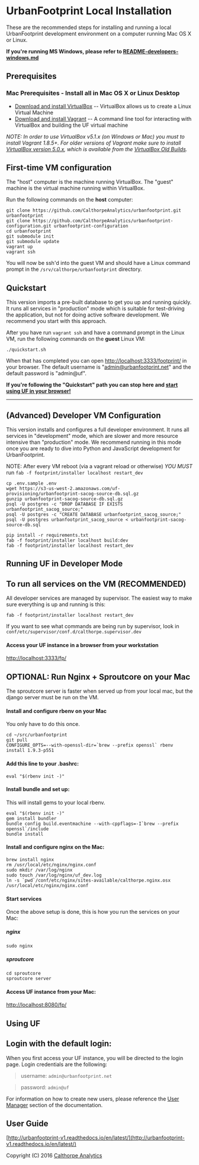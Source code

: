 # UrbanFootprint Local Installation

These are the recommended steps for installing and running a local UrbanFootprint development environment on a computer running Mac OS X or Linux.

**If you're running MS Windows, please refer to [README-developers-windows.md](README-developers-windows.md)**

## Prerequisites

### Mac Prerequisites - Install all in Mac OS X or Linux Desktop

* [Download and install VirtualBox](https://www.virtualbox.org/wiki/Downloads) -- VirtualBox allows us to create a Linux Virtual Machine
* [Download and install Vagrant](https://www.vagrantup.com/downloads.html) -- A command line tool for interacting with VirtualBox and building the UF virtual machine

*NOTE: In order to use VirtualBox v5.1.x (on Windows or Mac) you must to install Vagrant 1.8.5+. For older versions of Vagrant make sure to install [VirtualBox version 5.0.x](https://www.virtualbox.org/wiki/Download_Old_Builds_5_0), which is available from the [VirtualBox Old Builds](https://www.virtualbox.org/wiki/Download_Old_Builds).*

## First-time VM configuration

The "host" computer is the machine running VirtualBox. The "guest" machine is the virtual machine running within VirtualBox.

Run the following commands on the **host** computer:

    git clone https://github.com/CalthorpeAnalytics/urbanfootprint.git urbanfootprint
    git clone https://github.com/CalthorpeAnalytics/urbanfootprint-configuration.git urbanfootprint-configuration
    cd urbanfootprint
    git submodule init
    git submodule update
    vagrant up
    vagrant ssh

You will now be ssh'd into the guest VM and should have a Linux command prompt in the `/srv/calthorpe/urbanfootprint` directory.

## Quickstart

This version imports a pre-built database to get you up and running quickly. It runs all services in "production"
mode which is suitable for test-driving the application, but not for doing active software development. We recommend
you start with this approach.

After you have run `vagrant ssh` and have a command prompt in the Linux VM, run the following commands on the **guest** Linux VM:

    ./quickstart.sh

When that has completed you can open [http://localhost:3333/footprint/](http://localhost:3333/footprint/) in your browser. The default
username is "admin@urbanfootprint.net" and the default password is "admin@uf".

**If you're following the "Quickstart" path you can stop here and [start using UF in your browser!](http://localhost:3333/footprint/)**

--------

## (Advanced) Developer VM Configuration

This version installs and configures a full developer environment. It runs all services in "development" mode,
which are slower and more resource intensive than "production" mode. We recommend running in this mode once you
are ready to dive into Python and JavaScript development for UrbanFootprint.

NOTE: After every VM reboot (via a vagrant reload or otherwise) *YOU MUST* run `fab -f footprint/installer localhost restart_dev`

    cp .env.sample .env
    wget https://s3-us-west-2.amazonaws.com/uf-provisioning/urbanfootprint-sacog-source-db.sql.gz
    gunzip urbanfootprint-sacog-source-db.sql.gz
    psql -U postgres -c "DROP DATABASE IF EXISTS urbanfootprint_sacog_source;"
    psql -U postgres -c "CREATE DATABASE urbanfootprint_sacog_source;"
    psql -U postgres urbanfootprint_sacog_source < urbanfootprint-sacog-source-db.sql

    pip install -r requirements.txt
    fab -f footprint/installer localhost build:dev
    fab -f footprint/installer localhost restart_dev

## Running UF in Developer Mode

## To run all services on the VM (RECOMMENDED)

All developer services are managed by supervisor. The easiest way to make sure everything is up and running is this:

    fab -f footprint/installer localhost restart_dev

If you want to see what commands are being run by supervisor, look in `conf/etc/supervisor/conf.d/calthorpe.supervisor.dev`

#### Access your UF instance in a browser from your workstation

[http://localhost:3333/fp/](http://localhost:3333/fp/)

## OPTIONAL: Run Nginx + Sproutcore on your Mac

The sproutcore server is faster when served up from your local mac, but the django server must be run on the VM.

#### Install and configure rbenv on your Mac

You only have to do this once.

    cd ~/src/urbanfootprint
    git pull
    CONFIGURE_OPTS=--with-openssl-dir=`brew --prefix openssl` rbenv install 1.9.3-p551

#### Add this line to your .bashrc:

    eval "$(rbenv init -)"

#### Install bundle and set up:

This will install gems to your local rbenv.

    eval "$(rbenv init -)"
    gem install bundler
    bundle config build.eventmachine --with-cppflags=-I`brew --prefix openssl`/include
    bundle install

#### Install and configure nginx on the Mac:

    brew install nginx
    rm /usr/local/etc/nginx/nginx.conf
    sudo mkdir /var/log/nginx
    sudo touch /var/log/nginx/uf_dev.log
    ln -s `pwd`/conf/etc/nginx/sites-available/calthorpe.nginx.osx /usr/local/etc/nginx/nginx.conf

#### Start services

Once the above setup is done, this is how you run the services on your Mac:

##### nginx

    sudo nginx

##### sproutcore

    cd sproutcore
    sproutcore server

#### Access UF instance from your Mac:

[http://localhost:8080/fp/](http://localhost:8080/fp/)


## Using UF

## Login with the default login:

When you first access your UF instance, you will be directed to the login page.
Login credentials are the following:

>username: `admin@urbanfootprint.net`

>password: `admin@uf`

For information on how to create new users, please reference the
[User Manager](http://urbanfootprint-v1.readthedocs.io/en/latest/user_manager/) section of the documentation.


## User Guide

[http://urbanfootprint-v1.readthedocs.io/en/latest/](http://urbanfootprint-v1.readthedocs.io/en/latest/)

Copyright (C) 2016 [Calthorpe Analytics](http://calthorpeanalytics.com/)

